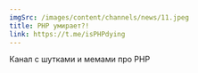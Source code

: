```yaml
---
imgSrc: /images/content/channels/news/11.jpeg
title: PHP умирает?!
link: https://t.me/isPHPdying
---
```


Канал с шутками и мемами про PHP
